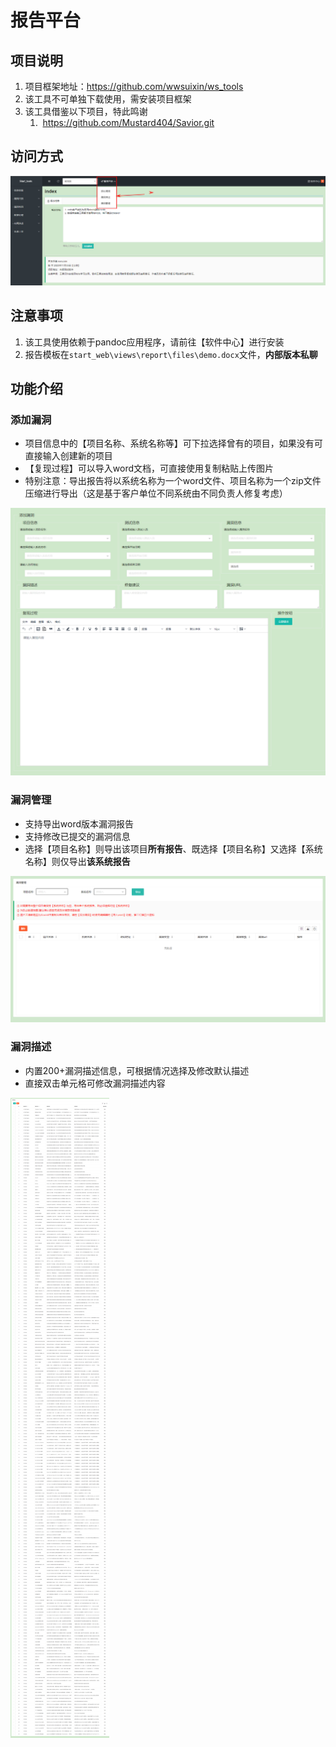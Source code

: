 # 报告平台
## 项目说明
1. 项目框架地址：https://github.com/wwsuixin/ws_tools
2. 该工具不可单独下载使用，需安装项目框架
4. 该工具借鉴以下项目，特此鸣谢
	1.  https://github.com/Mustard404/Savior.git
## 访问方式

![](images/报告平台-1.png)

## 注意事项

1.  该工具使用依赖于pandoc应用程序，请前往【软件中心】进行安装
2.  报告模板在`start_web\views\report\files\demo.docx`文件，**内部版本私聊**
## 功能介绍
### 添加漏洞

-  项目信息中的【项目名称、系统名称等】可下拉选择曾有的项目，如果没有可直接输入创建新的项目
-  【复现过程】可以导入word文档，可直接使用复制粘贴上传图片
-  特别注意：导出报告将以系统名称为一个word文件、项目名称为一个zip文件压缩进行导出（这是基于客户单位不同系统由不同负责人修复考虑）

![](images/报告平台-2.png)

### 漏洞管理

-   支持导出word版本漏洞报告
-   支持修改已提交的漏洞信息
-   选择【项目名称】则导出该项目**所有报告**、既选择【项目名称】又选择【系统名称】则仅导出**该系统报告**

![](images/报告平台-3.png)

### 漏洞描述

-  内置200+漏洞描述信息，可根据情况选择及修改默认描述
-  直接双击单元格可修改漏洞描述内容

![](images/报告平台-4.png)



